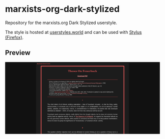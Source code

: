 # marxists-org-dark-stylized

Repository for the marxists.org Dark Stylized userstyle.

The style is hosted at [userstyles.world](https://userstyles.world/style/11124/dark-stylized-marxists-org) and can be
used with [Stylus (Firefox)](https://addons.mozilla.org/en-US/firefox/addon/styl-us/).

## Preview

![A preview showing how the CSS looks like.](images/preview.png)
